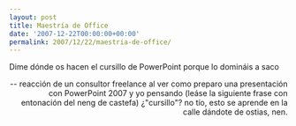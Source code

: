 ```yaml
---
layout: post
title: Maestría de Office
date: '2007-12-22T00:00:00+00:00'
permalink: 2007/12/22/maestria-de-office/
---
```

<p class="frase">Dime dónde os hacen el cursillo de PowerPoint porque lo domináis a saco</p><p align="right">-- reacción de un consultor freelance al ver como preparo una presentación con PowerPoint 2007 y yo pensando (leáse la siguiente frase con entonación del neng de castefa) ¿"cursillo"? no tío, esto se aprende en la calle dándote de ostias, nen.</p>
